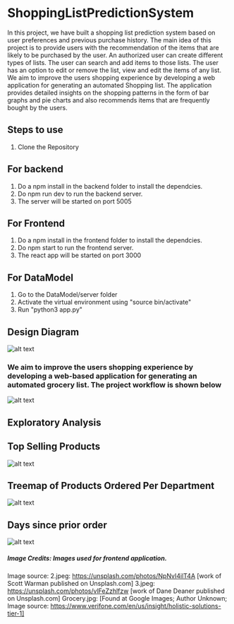 # ShoppingListPredictionSystem

In this project, we have built a shopping list prediction system based on user preferences and previous purchase history. The main idea of this project is to provide users with the recommendation of the items that are likely to be purchased by the user. An authorized user can create different types of lists. The user can search and add items to those lists. The user has an option to edit or remove the list, view and edit the items of any list. We aim to improve the users shopping experience by developing a web application for generating an automated Shopping list. The application provides detailed insights on the shopping patterns in the form of bar graphs and pie charts and also recommends items that are frequently bought by the users.


## Steps to use

1. Clone the Repository

## For backend

1. Do a npm install in the backend folder to install the dependcies.
2. Do npm run dev to run the backend server.
3. The server will be started on port 5005

## For Frontend

1. Do a npm install in the frontend folder to install the dependcies.
2. Do npm start to run the frontend server.
3. The react app will be started on port 3000

## For DataModel

1. Go to the DataModel/server folder
2. Activate the virtual environment using "source bin/activate"
3. Run "python3 app.py"

## Design Diagram
![alt text](https://github.com/suryakatari97/ShoppingListPredictionSystem/blob/master/Design_diagram/ArchitectureDiagram.jpg)

### We aim to improve the users shopping experience by developing a web-based application for generating an automated grocery list. The project workflow is shown below
![alt text](https://github.com/suryakatari97/ShoppingListPredictionSystem/blob/master/Design_diagram/TopSellingProducts.png)

## Exploratory Analysis 
## Top Selling Products
![alt text](https://github.com/suryakatari97/ShoppingListPredictionSystem/blob/master/Design_diagram/TopSellingProducts.png)

## Treemap of Products Ordered Per Department
![alt text](https://github.com/suryakatari97/ShoppingListPredictionSystem/blob/master/Design_diagram/Treemap_ProductsOrderedPerDepartment.png)

## Days since prior order
![alt text](https://github.com/suryakatari97/ShoppingListPredictionSystem/blob/master/Design_diagram/Days_since_prior_order.png)


##### Image Credits: Images used for frontend application. 
Image source:
2.jpeg: https://unsplash.com/photos/NpNvI4ilT4A [work of Scott Warman published on Unsplash.com]
3.jpeg: https://unsplash.com/photos/vlFeZzhlfzw [work of Dane Deaner published on Unsplash.com]
Grocery.jpg: [Found at Google Images; Author Unknown; Image source: https://www.verifone.com/en/us/insight/holistic-solutions-tier-1]


